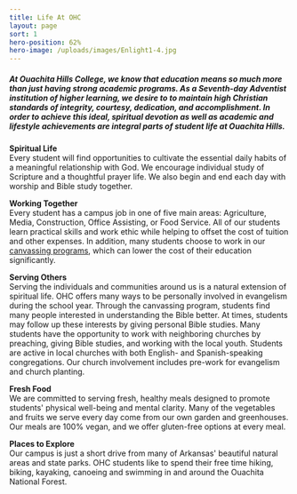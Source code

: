 ```yaml
---
title: Life At OHC
layout: page
sort: 1
hero-position: 62%
hero-image: /uploads/images/Enlight1-4.jpg
---
```

##### At Ouachita Hills College, we know that education means so much more than just having strong academic programs.  As a Seventh-day Adventist institution of higher learning, we desire to to maintain high Christian standards of integrity, courtesy, dedication, and accomplishment. In order to achieve this ideal, spiritual devotion as well as academic and lifestyle achievements are integral parts of student life at Ouachita Hills.

**Spiritual Life**  
Every student will find opportunities to cultivate the essential daily habits of a
meaningful relationship with God. We encourage individual study of Scripture and a
thoughtful prayer life. We also begin and end each day with worship and Bible study
together.

**Working Together**  
Every student has a campus job in one of five main areas: Agriculture, Media,
Construction, Office Assisting, or Food Service. All of our students learn practical
skills and work ethic while helping to offset the cost of tuition and other expenses.
In addition, many students choose to work in our [canvassing programs](/pages/canvassing.html),
which can lower the cost of their education significantly.

**Serving Others**  
Serving the individuals and communities around us is a natural extension of spiritual life.
OHC offers many ways to be personally involved in evangelism during the school year. Through the canvassing program, students find many people interested in understanding the Bible better. At times, students may follow up these interests by giving personal Bible studies.
Many students have the opportunity to work with neighboring churches by preaching, giving Bible studies, and working with the local youth. Students are active in local churches with both English- and Spanish-speaking congregations. Our church involvement includes pre-work for evangelism and church planting.

**Fresh Food**  
We are committed to serving fresh, healthy meals designed to promote students'
physical well-being and mental clarity. Many of the vegetables and fruits we serve every
day come from our own garden and greenhouses. Our meals are 100% vegan, and we offer
gluten-free options at every meal.

**Places to Explore**  
Our campus is just a short drive from many of Arkansas' beautiful natural areas and
state parks. OHC students like to spend their free time hiking, biking, kayaking, canoeing
and swimming in and around the Ouachita National Forest.
